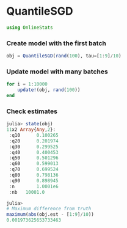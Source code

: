 
# QuantileSGD


````julia
using OnlineStats
````





### Create model with the first batch
````julia
obj = QuantileSGD(rand(100), tau=[1:9]/10)
````





### Update model with many batches
````julia
for i = 1:10000
    update!(obj, rand(100))
end
````





### Check estimates
````julia
julia> state(obj)
11x2 Array{Any,2}:
 :q10      0.100265
 :q20      0.201974
 :q30      0.299525
 :q40      0.400453
 :q50      0.501296
 :q60      0.599013
 :q70      0.699524
 :q80      0.798136
 :q90      0.898945
 :n        1.0001e6
 :nb   10001.0     

julia> 
# Maximum difference from truth
maximum(abs(obj.est - [1:9]/10))
0.001973625653733463

````


